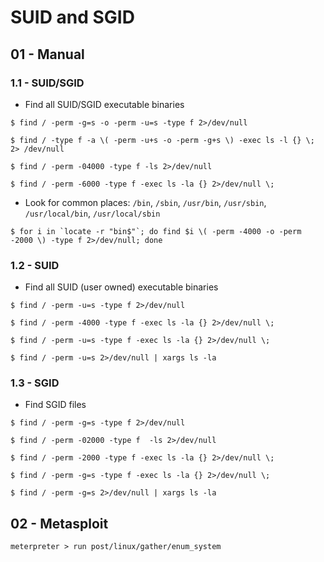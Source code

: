 # SUID and SGID

## 01 - Manual

### 1.1 - SUID/SGID

- Find all SUID/SGID executable binaries

`$ find / -perm -g=s -o -perm -u=s -type f 2>/dev/null`

`$ find / -type f -a \( -perm -u+s -o -perm -g+s \) -exec ls -l {} \; 2> /dev/null`

`$ find / -perm -04000 -type f -ls 2>/dev/null`

`$ find / -perm -6000 -type f -exec ls -la {} 2>/dev/null \;`

- Look for common places: `/bin`, `/sbin`, `/usr/bin`, `/usr/sbin`, `/usr/local/bin`, `/usr/local/sbin`

```
$ for i in `locate -r "bin$"`; do find $i \( -perm -4000 -o -perm -2000 \) -type f 2>/dev/null; done
```

### 1.2 - SUID

- Find all SUID (user owned) executable binaries

`$ find / -perm -u=s -type f 2>/dev/null`

`$ find / -perm -4000 -type f -exec ls -la {} 2>/dev/null \;`

`$ find / -perm -u=s -type f -exec ls -la {} 2>/dev/null \;`

`$ find / -perm -u=s 2>/dev/null | xargs ls -la`

### 1.3 - SGID

- Find SGID files

`$ find / -perm -g=s -type f 2>/dev/null`

`$ find / -perm -02000 -type f  -ls 2>/dev/null`

`$ find / -perm -2000 -type f -exec ls -la {} 2>/dev/null \;`

`$ find / -perm -g=s -type f -exec ls -la {} 2>/dev/null \;`

`$ find / -perm -g=s 2>/dev/null | xargs ls -la`

## 02 - Metasploit

`meterpreter > run post/linux/gather/enum_system`